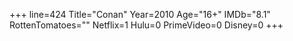 +++
line=424
Title="Conan"
Year=2010
Age="16+"
IMDb="8.1"
RottenTomatoes=""
Netflix=1
Hulu=0
PrimeVideo=0
Disney=0
+++

